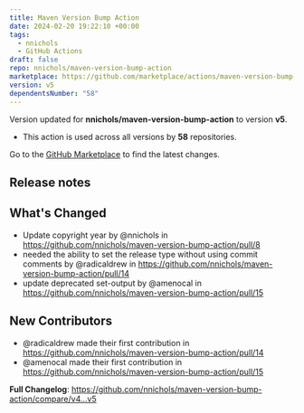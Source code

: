 ```yaml
---
title: Maven Version Bump Action
date: 2024-02-20 19:22:10 +00:00
tags:
  - nnichols
  - GitHub Actions
draft: false
repo: nnichols/maven-version-bump-action
marketplace: https://github.com/marketplace/actions/maven-version-bump-action
version: v5
dependentsNumber: "58"
---
```



Version updated for **nnichols/maven-version-bump-action** to version **v5**.
- This action is used across all versions by **58** repositories.

Go to the [GitHub Marketplace](https://github.com/marketplace/actions/maven-version-bump-action) to find the latest changes.

## Release notes

## What's Changed
* Update copyright year by @nnichols in https://github.com/nnichols/maven-version-bump-action/pull/8
* needed the ability to set the release type without using commit comments by @radicaldrew in https://github.com/nnichols/maven-version-bump-action/pull/14
* update deprecated set-output by @amenocal in https://github.com/nnichols/maven-version-bump-action/pull/15

## New Contributors
* @radicaldrew made their first contribution in https://github.com/nnichols/maven-version-bump-action/pull/14
* @amenocal made their first contribution in https://github.com/nnichols/maven-version-bump-action/pull/15

**Full Changelog**: https://github.com/nnichols/maven-version-bump-action/compare/v4...v5
